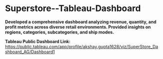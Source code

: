 # Superstore--Tableau-Dashboard

**Developed a comprehensive dashboard analyzing revenue, quantity, and profit metrics across diverse retail environments. Provided insights on regions, categories, subcategories, and ship modes.**

**Tableau Public Dashboard Link:**
https://public.tableau.com/app/profile/akshay.gupta1628/viz/SuperStore_Dashboard_AG/Dashboard1

